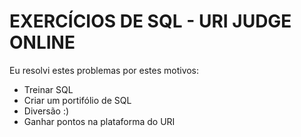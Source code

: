 # EXERCÍCIOS DE SQL - URI JUDGE ONLINE

Eu resolvi estes problemas por estes motivos:

- Treinar SQL
- Criar um portifólio de SQL
- Diversão :)
- Ganhar pontos na plataforma do URI
